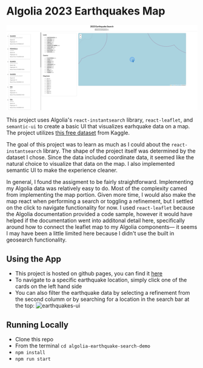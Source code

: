 # Algolia 2023 Earthquakes Map

![earthquakes-ui](./earthquakes-ui.png)

This project uses Algolia's `react-instantsearch` library, `react-leaflet`, and `semantic-ui` to create a basic UI that visualizes earhquake data on a map. The project utilizes [this free dataset](https://www.kaggle.com/datasets/syedanwarafridi/earthquake-events-worldwide-2023) from Kaggle.

The goal of this project was to learn as much as I could about the `react-instantsearch` library. The shape of the project itself was determined by the dataset I chose. Since the data included coordinate data, it seemed like the natural choice to visualize that data on the map. I also implemented semantic UI to make the experience cleaner.

In general, I found the assigment to be fairly straightforward. Implementing my Algolia data was relatively easy to do. Most of the complexity camed from implementing the map portion. Given more time, I would also make the map react when performing a search or toggling a refinement, but I settled on the click to navigate functionality for now. I used `react-leaflet` because the Algolia documentation provided a code sample, however it would have helped if the documentation went into additonal detail here, specifically around how to connect the leaflet map to my Algolia components— it seems I may have been a little limited here because I didn't use the built in geosearch functionality. 

## Using the App

- This project is hosted on github pages, you can find it [here](https://superrockycat.github.io/algolia-earthquake-search-demo/)
- To navigate to a specific earthquake location, simply click one of the cards on the left hand side
- You can also filter the earthquake data by selecting a refinement from the second columm or by searching for a location in the search bar at the top:
![earthquakes-ui](./earthquake-search-smaller.gif)

## Running Locally

- Clone this repo
- From the terminal `cd algolia-earthquake-search-demo`
- `npm install`
- `npm run start`

